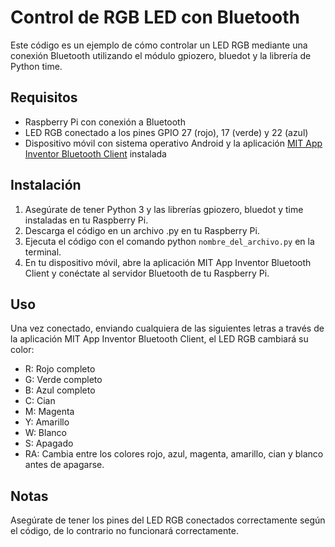 # Control de RGB LED con Bluetooth
Este código es un ejemplo de cómo controlar un LED RGB mediante una conexión Bluetooth utilizando el módulo gpiozero, bluedot y la librería de Python time.

## Requisitos
- Raspberry Pi con conexión a Bluetooth
- LED RGB conectado a los pines GPIO 27 (rojo), 17 (verde) y 22 (azul)
- Dispositivo móvil con sistema operativo Android y la aplicación [MIT App Inventor Bluetooth Client](https://gallery.appinventor.mit.edu/?galleryid=7f10877f-c4ae-490e-91d0-147fe4064b90) instalada
## Instalación
1. Asegúrate de tener Python 3 y las librerías gpiozero, bluedot y time instaladas en tu Raspberry Pi.
2. Descarga el código en un archivo .py en tu Raspberry Pi.
3. Ejecuta el código con el comando python `nombre_del_archivo.py` en la terminal.
4. En tu dispositivo móvil, abre la aplicación MIT App Inventor Bluetooth Client y conéctate al servidor Bluetooth de tu Raspberry Pi.
## Uso
Una vez conectado, enviando cualquiera de las siguientes letras a través de la aplicación MIT App Inventor Bluetooth Client, el LED RGB cambiará su color:

- R: Rojo completo
- G: Verde completo
- B: Azul completo
- C: Cian
- M: Magenta
- Y: Amarillo
- W: Blanco
- S: Apagado
- RA: Cambia entre los colores rojo, azul, magenta, amarillo, cian y blanco antes de apagarse.
## Notas
Asegúrate de tener los pines del LED RGB conectados correctamente según el código, de lo contrario no funcionará correctamente.
